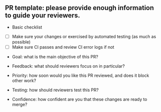 ## PR template: please provide enough information to guide your reviewers.

* Basic checklist
- [ ] Make sure your changes or exercised by automated testing (as much as possible)
- [ ] Make sure CI passes and review CI error logs if not

* Goal: what is the main objective of this PR?



* Feedback: what should reviewers focus on in particular?



* Priority: how soon would you like this PR reviewed, and does it block other work?



* Testing: how should reviewers test this PR?



* Confidence: how confident are you that these changes are ready to merge?
